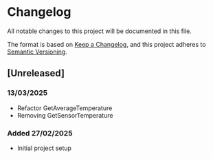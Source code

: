 # Changelog

All notable changes to this project will be documented in this file.

The format is based on [Keep a Changelog](https://keepachangelog.com/en/1.0.0/),
and this project adheres to [Semantic Versioning](https://semver.org/spec/v2.0.0.html).

## [Unreleased]


### 13/03/2025
- Refactor GetAverageTemperature
- Removing GetSensorTemperature
### Added 27/02/2025
- Initial project setup
